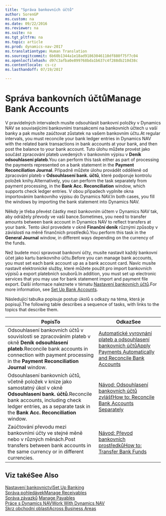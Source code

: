 ```yaml
---
title: "Správa bankovních účtů"
author: SorenGP
ms.custom: na
ms.date: 09/22/2016
ms.reviewer: na
ms.suite: na
ms.tgt_pltfrm: na
ms.topic: article
ms.prod: dynamics-nav-2017
ms.translationtype: Human Translation
ms.sourcegitcommit: 6b60b1344a1e18ad91863046110df880f75f7c04
ms.openlocfilehash: d97c3afba0e899768bda1b637c4f288db210d38c
ms.contentlocale: cs-cz
ms.lasthandoff: 07/19/2017

---
```


# <a name="manage-bank-accounts"></a><span data-ttu-id="a767b-102">Správa bankovních účtů</span><span class="sxs-lookup"><span data-stu-id="a767b-102">Manage Bank Accounts</span></span>
<span data-ttu-id="a767b-103">V pravidelných intervalech musíte odsouhlasit bankovní položky v Dynamics NAV se souvisejícími bankovními transakcemi na bankovních účtech u vaší banky a pak musíte zaúčtovat zůstatek na vašem bankovním účtu.</span><span class="sxs-lookup"><span data-stu-id="a767b-103">At regular intervals, you must reconcile your bank ledger entries in Dynamics NAV with the related bank transactions in bank accounts at your bank, and then post the balance to your bank account.</span></span> <span data-ttu-id="a767b-104">Tuto úlohu můžete provést jako součást zpracování plateb uvedených v bankovním výpisu v **Deník odsouhlasení plateb**.</span><span class="sxs-lookup"><span data-stu-id="a767b-104">You can perform this task either as part of processing the payments represented on a bank statement in the **Payment Reconciliation Journal**.</span></span> <span data-ttu-id="a767b-105">Případně můžete úlohu provádět odděleně od zpracování plateb v **Odsouhlasení bank. účtů**, které podporuje kontrolu položek knihy.</span><span class="sxs-lookup"><span data-stu-id="a767b-105">Alternatively, you can perform the task separately from payment processing, in the **Bank Acc. Reconciliation** window, which supports check ledger entries.</span></span> <span data-ttu-id="a767b-106">V obou případech vyplníte okna importováním bankovního výpisu do Dynamics NAV.</span><span class="sxs-lookup"><span data-stu-id="a767b-106">In both cases, you fill the windows by importing the bank statement into Dynamics NAV.</span></span>

<span data-ttu-id="a767b-107">Někdy je třeba převést částky mezi bankovním účtem v Dynamics NAV tak, aby odrážely převody ve vaší bance.</span><span class="sxs-lookup"><span data-stu-id="a767b-107">Sometimes, you need to transfer amounts between bank account in Dynamics NAV to reflect transfers at your bank.</span></span> <span data-ttu-id="a767b-108">Tento úkol provedete v okně **Finanční deník** různými způsoby v závislosti na měně finančních prostředků.</span><span class="sxs-lookup"><span data-stu-id="a767b-108">You perform this task in the **General Journal** window, in different ways depending on the currency of the funds.</span></span>

<span data-ttu-id="a767b-109">Než budete moci spravovat bankovní účty, musíte nastavit každý bankovní účet jako kartu bankovního účtu.</span><span class="sxs-lookup"><span data-stu-id="a767b-109">Before you can manage bank accounts, you must set each bank account up as a bank account card.</span></span> <span data-ttu-id="a767b-110">Navíc musíte nastavit elektronické služby, které můžete použít pro import bankovních výpisů a export platebních souborů.</span><span class="sxs-lookup"><span data-stu-id="a767b-110">In addition, you must set up electronic services that you may use for bank statement import and payment file export.</span></span> <span data-ttu-id="a767b-111">Další informace naleznete v tématu [Nastavení bankovních účtů](bank-setup-banking.md).</span><span class="sxs-lookup"><span data-stu-id="a767b-111">For more information, see [Set Up Bank Accounts](bank-setup-banking.md).</span></span>

<span data-ttu-id="a767b-112">Následující tabulka popisuje postup úkolů s odkazy na téma, která je popisují.</span><span class="sxs-lookup"><span data-stu-id="a767b-112">The following table describes a sequence of tasks, with links to the topics that describe them.</span></span>

|<span data-ttu-id="a767b-113">Popis</span><span class="sxs-lookup"><span data-stu-id="a767b-113">To</span></span> |<span data-ttu-id="a767b-114">Odkaz</span><span class="sxs-lookup"><span data-stu-id="a767b-114">See</span></span> |
|---|----|
|<span data-ttu-id="a767b-115">Odsouhlasení bankovních účtů v souvislosti se zpracováním plateb v okně **Deník odsouhlasení plateb**.</span><span class="sxs-lookup"><span data-stu-id="a767b-115">Reconcile bank accounts in connection with payment processing in the **Payment Reconciliation Journal** window.</span></span>|[<span data-ttu-id="a767b-116">Automatické vyrovnání plateb a odsouhlasení bankovních účtů</span><span class="sxs-lookup"><span data-stu-id="a767b-116">Apply Payments Automatically and Reconcile Bank Accounts</span></span>](receivables-apply-payments-auto-reconcile-bank-accounts.md)|
|<span data-ttu-id="a767b-117">Odsouhlasení bankovních účtů, včetně položek v knize jako samostatný úkol v okně **Odsouhlasení bank. účtů**.</span><span class="sxs-lookup"><span data-stu-id="a767b-117">Reconcile bank accounts, including check ledger entries, as a separate task in the **Bank Acc. Reconciliation** window.</span></span>|[<span data-ttu-id="a767b-118">Návod: Odsouhlasení bankovních účtů zvlášť</span><span class="sxs-lookup"><span data-stu-id="a767b-118">How to: Reconcile Bank Accounts Separately</span></span>](bank-how-reconcile-bank-accounts-separately.md)|
|<span data-ttu-id="a767b-119">Zaúčtování převodu mezi bankovními účty ve stejné měně nebo v různých měnách.</span><span class="sxs-lookup"><span data-stu-id="a767b-119">Post transfers between bank accounts in the same currency or in different currencies.</span></span>|[<span data-ttu-id="a767b-120">Návod: Převod bankovních prostředků</span><span class="sxs-lookup"><span data-stu-id="a767b-120">How to: Transfer Bank Funds</span></span>](bank-how-transfer-bank-funds.md)
## <a name="see-also"></a><span data-ttu-id="a767b-121">Viz také</span><span class="sxs-lookup"><span data-stu-id="a767b-121">See Also</span></span>  
[<span data-ttu-id="a767b-122">Nastavení bankovnictví</span><span class="sxs-lookup"><span data-stu-id="a767b-122">Set Up Banking</span></span>](bank-setup-banking.md)  
[<span data-ttu-id="a767b-123">Správa pohledávek</span><span class="sxs-lookup"><span data-stu-id="a767b-123">Manage Receivables</span></span>](receivables-manage-receivables.md)  
<span data-ttu-id="a767b-124">[Správa závazků](payables-manage-payables.md)  </span><span class="sxs-lookup"><span data-stu-id="a767b-124">[Manage Payables](payables-manage-payables.md)  </span></span>  
[<span data-ttu-id="a767b-125">Práce s Dynamics NAV</span><span class="sxs-lookup"><span data-stu-id="a767b-125">Work With Dynamics NAV</span></span>](ui-work-product.md)  
[<span data-ttu-id="a767b-126">Skrz obchodní oblasti</span><span class="sxs-lookup"><span data-stu-id="a767b-126">Across Business Areas</span></span>](ui-across-business-areas.md)

